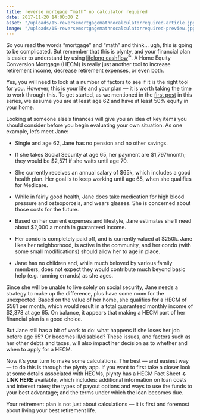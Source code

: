 ```yaml
---
title: reverse mortgage “math” no calculator required
date: 2017-11-20 14:00:00 Z
asset: "/uploads/15-reversemortgagemathnocalculatorrequired-article.jpg.png"
image: "/uploads/15-reversemortgagemathnocalculatorrequired-preview.jpg.png"
---
```


So you read the words “mortgage” and “math” and think… ugh, this is going to be complicated. But remember that this is plynty, and your financial plan is easier to understand by using [lifelong cashflow](https://plynty.com/post/finding-balance-lifelong-cashflow.html)™.<!--more--> A Home Equity Conversion Mortgage (HECM) is really just another tool to increase retirement income, decrease retirement expenses, or even both.

Yes, you will need to look at a number of factors to see if it is the right tool for you. However, this is your life and your plan — it is worth taking the time to work through this. To get started, as we mentioned in the [first post](https://plynty.com/post/putting-your-home-to-work-for-you-reverse-mortgages.html) in this series, we assume you are at least age 62 and have at least 50% equity in your home.

Looking at someone else’s finances will give you an idea of key items you should consider before you begin evaluating your own situation. As one example, let’s meet Jane:

* Single and age 62, Jane has no pension and no other savings.

* If she takes Social Security at age 65, her payment are $1,797/month; they would be $2,571 if she waits until age 70.

* She currently receives an annual salary of $65k, which includes a good health plan. Her goal is to keep working until age 65, when she qualifies for Medicare.

* While in fairly good health, Jane does take medication for high blood pressure and osteoporosis, and wears glasses. She is concerned about those costs for the future.

* Based on her current expenses and lifestyle, Jane estimates she’ll need about $2,000 a month in guaranteed income.

* Her condo is completely paid off, and is currently valued at $250k. Jane likes her neighborhood, is active in the community, and her condo (with some small modifications) should allow her to age in place.

* Jane has no children and, while much beloved by various family members, does not expect they would contribute much beyond basic help (e.g. running errands) as she ages.

Since she will be unable to live solely on social security, Jane needs a strategy to make up the difference, plus have some room for the unexpected. Based on the value of her home, she qualifies for a HECM of $581 per month, which would result in a total guaranteed monthly income of $2,378 at age 65. On balance, it appears that making a HECM part of her financial plan is a good choice.

But Jane still has a bit of work to do: what happens if she loses her job before age 65? Or becomes ill/disabled? These issues, and factors such as her other debts and taxes, will also impact her decision as to whether and when to apply for a HECM.

Now it’s your turn to make some calculations. The best — and easiest way — to do this is  through the plynty app. If you want to first take a closer look at some details associated with HECMs, plynty has a HECM Fact Sheet **<-LINK HERE** available, which includes: additional information on loan costs and interest rates; the types of payout options and ways to use the funds to your best advantage; and the terms under which the loan becomes due.

Your retirement plan is not just about calculations — it is first and foremost about living your best retirement life.